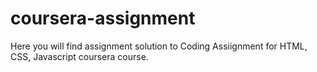 # coursera-assignment
Here you will find assignment solution to Coding Assiignment for HTML, CSS, Javascript coursera course.
